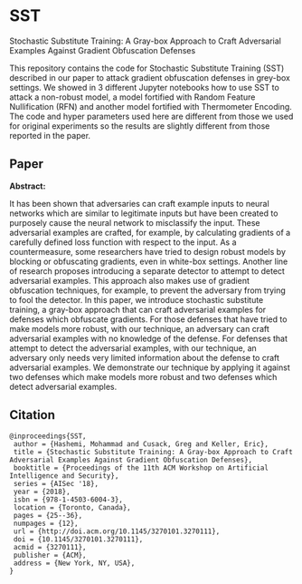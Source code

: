 # SST
Stochastic Substitute Training: A Gray-box Approach to Craft Adversarial Examples Against Gradient Obfuscation Defenses

This repository contains the code for Stochastic Substitute Training (SST) described in our paper to attack gradient obfuscation defenses in grey-box settings. We showed in 3 different Jupyter notebooks how to use SST to attack a non-robust model, a model fortified with Random Feature Nullification (RFN) and another model fortified with Thermometer Encoding. The code and hyper parameters used here are different from those we used for original experiments so the results are slightly different from those reported in the paper.

## Paper

**Abstract:**

It has been shown that adversaries can craft example inputs to neural networks which are similar to legitimate inputs but have been created to purposely cause the neural network to misclassify the input. These adversarial examples are crafted, for example, by calculating gradients of a carefully defined loss function with respect to the input. As a countermeasure, some researchers have tried to design robust models by blocking or obfuscating gradients, even in white-box settings. Another line of research proposes introducing a separate detector to attempt to detect adversarial examples. This approach also makes use of gradient obfuscation techniques, for example, to prevent the adversary from trying to fool the detector. In this paper, we introduce stochastic substitute training, a gray-box approach that can craft adversarial examples for defenses which obfuscate gradients. For those defenses that have tried to make models more robust, with our technique, an adversary can craft adversarial examples with no knowledge of the defense. For defenses that attempt to detect the adversarial examples, with our technique, an adversary only needs very limited information about the defense to craft adversarial examples. We demonstrate our technique by applying it against two defenses which make models more robust and two defenses which detect adversarial examples.

## Citation

```
@inproceedings{SST,
 author = {Hashemi, Mohammad and Cusack, Greg and Keller, Eric},
 title = {Stochastic Substitute Training: A Gray-box Approach to Craft Adversarial Examples Against Gradient Obfuscation Defenses},
 booktitle = {Proceedings of the 11th ACM Workshop on Artificial Intelligence and Security},
 series = {AISec '18},
 year = {2018},
 isbn = {978-1-4503-6004-3},
 location = {Toronto, Canada},
 pages = {25--36},
 numpages = {12},
 url = {http://doi.acm.org/10.1145/3270101.3270111},
 doi = {10.1145/3270101.3270111},
 acmid = {3270111},
 publisher = {ACM},
 address = {New York, NY, USA},
} 

```
